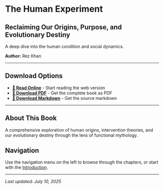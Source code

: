 # The Human Experiment

## Reclaiming Our Origins, Purpose, and Evolutionary Destiny

A deep dive into the human condition and social dynamics.

**Author:** Rez Khan

---

## Download Options

- **[📖 Read Online](the-human-experiment.md)** - Start reading the web version
- **[📄 Download PDF](downloads/30_The_Human_Experiment.pdf)** - Get the complete book as PDF
- **[📝 Download Markdown](downloads/30_The_Human_Experiment.md)** - Get the source markdown

---

## About This Book

A comprehensive exploration of human origins, intervention theories, and our evolutionary destiny through the lens of functional mythology.

## Navigation

Use the navigation menu on the left to browse through the chapters, or start with the [Introduction](the-human-experiment.md).

---

*Last updated: July 10, 2025*
